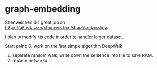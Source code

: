 # graph-embedding
Shenweichen did great job on https://github.com/shenweichen/GraphEmbedding.

I plan to modify his code in order to handler larger dataset.

Start point:
0. work on the first simple algorithm DeepWalk
1. separate random walk, write down the sentence into file to save RAM.
2. replace networkx
